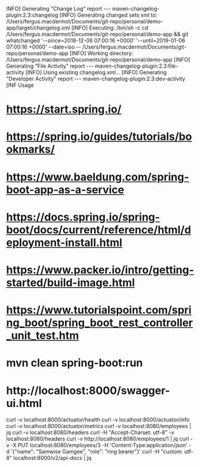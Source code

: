
INFO] Generating "Change Log" report    --- maven-changelog-plugin:2.3:changelog
[INFO] Generating changed sets xml to: /Users/fergus.macdermot/Documents/git-repo/personal/demo-app/target/changelog.xml
[INFO] Executing: /bin/sh -c cd /Users/fergus.macdermot/Documents/git-repo/personal/demo-app && git whatchanged '--since=2018-12-06 07:00:16 +0000' '--until=2019-01-06 07:00:16 +0000' --date=iso -- /Users/fergus.macdermot/Documents/git-repo/personal/demo-app
[INFO] Working directory: /Users/fergus.macdermot/Documents/git-repo/personal/demo-app
[INFO] Generating "File Activity" report --- maven-changelog-plugin:2.3:file-activity
[INFO] Using existing changelog.xml...
[INFO] Generating "Developer Activity" report --- maven-changelog-plugin:2.3:dev-activity
[INF
Usage

# https://start.spring.io/
# https://spring.io/guides/tutorials/bookmarks/
# https://www.baeldung.com/spring-boot-app-as-a-service
# https://docs.spring.io/spring-boot/docs/current/reference/html/deployment-install.html
# https://www.packer.io/intro/getting-started/build-image.html
# https://www.tutorialspoint.com/spring_boot/spring_boot_rest_controller_unit_test.htm
# mvn clean spring-boot:run
# http://localhost:8000/swagger-ui.html


curl -v localhost:8000/actuator/health
curl -v localhost:8000/actuator/info
curl -v localhost:8000/actuator/metrics
curl -v localhost:8080/employees | jq
curl -v localhost:8080/headers
curl -H "Accept-Charset: utf-8" -v localhost:8080/headers
curl -v http://localhost:8080/employees/1 | jq
curl -v -X PUT localhost:8080/employees/3 -H 'Content-Type:application/json' -d '{"name": "Samwise Gamgee", "role": "ring bearer"}'
curl -H "custom: utf-8" localhost:8000/v2/api-docs | jq

